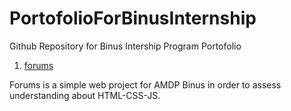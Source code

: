 # PortofolioForBinusInternship

Github Repository for Binus Intership Program Portofolio

1. [forums](../forums)

Forums is a simple web project for AMDP Binus in order to assess understanding about HTML-CSS-JS.

